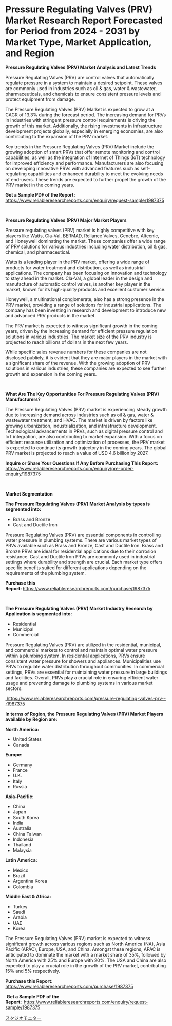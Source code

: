 <p><h1>Pressure Regulating Valves (PRV) Market Research Report Forecasted for Period from 2024 -  2031 by Market Type, Market Application, and Region</h1></p><p><strong>Pressure Regulating Valves (PRV) Market Analysis and Latest Trends</strong></p>
<p><p>Pressure Regulating Valves (PRV) are control valves that automatically regulate pressure in a system to maintain a desired setpoint. These valves are commonly used in industries such as oil & gas, water & wastewater, pharmaceuticals, and chemicals to ensure consistent pressure levels and protect equipment from damage.</p><p>The Pressure Regulating Valves (PRV) Market is expected to grow at a CAGR of 13.3% during the forecast period. The increasing demand for PRVs in industries with stringent pressure control requirements is driving the growth of this market. Additionally, the rising investments in infrastructure development projects globally, especially in emerging economies, are also contributing to the expansion of the PRV market.</p><p>Key trends in the Pressure Regulating Valves (PRV) Market include the growing adoption of smart PRVs that offer remote monitoring and control capabilities, as well as the integration of Internet of Things (IoT) technology for improved efficiency and performance. Manufacturers are also focusing on developing innovative PRVs with advanced features such as self-regulating capabilities and enhanced durability to meet the evolving needs of end-users. These trends are expected to further propel the growth of the PRV market in the coming years.</p></p>
<p><strong>Get a Sample PDF of the Report:&nbsp;</strong> <a href="https://www.reliableresearchreports.com/enquiry/request-sample/1987375">https://www.reliableresearchreports.com/enquiry/request-sample/1987375</a></p>
<p>&nbsp;</p>
<p><strong>Pressure Regulating Valves (PRV) Major Market Players</strong></p>
<p><p>Pressure regulating valves (PRV) market is highly competitive with key players like Watts, Cla-Val, BERMAD, Reliance Valves, Genebre, Altecnic, and Honeywell dominating the market. These companies offer a wide range of PRV solutions for various industries including water distribution, oil & gas, chemical, and pharmaceutical.</p><p>Watts is a leading player in the PRV market, offering a wide range of products for water treatment and distribution, as well as industrial applications. The company has been focusing on innovation and technology to stay ahead in the market. Cla-Val, a global leader in the design and manufacture of automatic control valves, is another key player in the market, known for its high-quality products and excellent customer service.</p><p>Honeywell, a multinational conglomerate, also has a strong presence in the PRV market, providing a range of solutions for industrial applications. The company has been investing in research and development to introduce new and advanced PRV products in the market.</p><p>The PRV market is expected to witness significant growth in the coming years, driven by the increasing demand for efficient pressure regulation solutions in various industries. The market size of the PRV industry is projected to reach billions of dollars in the next few years.</p><p>While specific sales revenue numbers for these companies are not disclosed publicly, it is evident that they are major players in the market with a significant share of the revenue. With the growing adoption of PRV solutions in various industries, these companies are expected to see further growth and expansion in the coming years.</p></p>
<p>&nbsp;</p>
<p><strong>What Are The Key Opportunities For Pressure Regulating Valves (PRV) Manufacturers?</strong></p>
<p><p>The Pressure Regulating Valves (PRV) market is experiencing steady growth due to increasing demand across industries such as oil & gas, water & wastewater treatment, and HVAC. The market is driven by factors like growing urbanization, industrialization, and infrastructure development. Technological advancements in PRVs, such as digital pressure control and IoT integration, are also contributing to market expansion. With a focus on efficient resource utilization and optimization of processes, the PRV market is expected to continue its growth trajectory in the coming years. The global PRV market is projected to reach a value of USD 4.6 billion by 2027.</p></p>
<p><strong>Inquire or Share Your Questions If Any Before Purchasing This Report:</strong> <a href="https://www.reliableresearchreports.com/enquiry/pre-order-enquiry/1987375">https://www.reliableresearchreports.com/enquiry/pre-order-enquiry/1987375</a></p>
<p>&nbsp;</p>
<p><strong>Market Segmentation</strong></p>
<p><strong>The Pressure Regulating Valves (PRV) Market Analysis by types is segmented into:</strong></p>
<p><ul><li>Brass and Bronze</li><li>Cast and Ductile Iron</li></ul></p>
<p><p>Pressure Regulating Valves (PRV) are essential components in controlling water pressure in plumbing systems. There are various market types of PRVs available such as Brass and Bronze, Cast and Ductile Iron. Brass and Bronze PRVs are ideal for residential applications due to their corrosion resistance. Cast and Ductile Iron PRVs are commonly used in industrial settings where durability and strength are crucial. Each market type offers specific benefits suited for different applications depending on the requirements of the plumbing system.</p></p>
<p><strong>Purchase this Report:&nbsp;</strong><a href="https://www.reliableresearchreports.com/purchase/1987375">https://www.reliableresearchreports.com/purchase/1987375</a></p>
<p>&nbsp;</p>
<p><strong>The Pressure Regulating Valves (PRV) Market Industry Research by Application is segmented into:</strong></p>
<p><ul><li>Residential</li><li>Municipal</li><li>Commercial</li></ul></p>
<p><p>Pressure Regulating Valves (PRV) are utilized in the residential, municipal, and commercial markets to control and maintain optimal water pressure within a plumbing system. In residential applications, PRVs ensure consistent water pressure for showers and appliances. Municipalities use PRVs to regulate water distribution throughout communities. In commercial settings, PRVs are essential for maintaining water pressure in large buildings and facilities. Overall, PRVs play a crucial role in ensuring efficient water usage and preventing damage to plumbing systems in various market sectors.</p></p>
<p><a href="https://www.reliableresearchreports.com/pressure-regulating-valves-prv--r1987375">&nbsp;https://www.reliableresearchreports.com/pressure-regulating-valves-prv--r1987375</a></p>
<p><strong>In terms of Region, the Pressure Regulating Valves (PRV) Market Players available by Region are:</strong></p>
<p>
    <p> <strong> North America: </strong>
        <ul>
            <li>United States</li>
            <li>Canada</li>
        </ul>
        </p> 
    <p> <strong> Europe: </strong>
        <ul>
            <li>Germany</li>
            <li>France</li>
            <li>U.K.</li>
            <li>Italy</li>
            <li>Russia</li>
        </ul>
        </p> 
    <p> <strong> Asia-Pacific: </strong>
        <ul>
            <li>China</li>
            <li>Japan</li>
            <li>South Korea</li>
            <li>India</li>
            <li>Australia</li>
            <li>China Taiwan</li>
            <li>Indonesia</li>
            <li>Thailand</li>
            <li>Malaysia</li>
        </ul>
        </p> 
    <p> <strong> Latin America: </strong>
        <ul>
            <li>Mexico</li>
            <li>Brazil</li>
            <li>Argentina Korea</li>
            <li>Colombia</li>
        </ul>
        </p> 
    <p> <strong> Middle East & Africa: </strong>
        <ul>
            <li>Turkey</li>
            <li>Saudi</li>
            <li>Arabia</li>
            <li>UAE</li>
            <li>Korea</li>
        </ul>
    </p>
    </p>
<p><p>The Pressure Regulating Valves (PRV) market is expected to witness significant growth across various regions such as North America (NA), Asia Pacific (APAC), Europe, USA, and China. Amongst these regions, APAC is anticipated to dominate the market with a market share of 35%, followed by North America with 25% and Europe with 20%. The USA and China are also expected to play a crucial role in the growth of the PRV market, contributing 15% and 5% respectively.</p></p>
<p><strong>Purchase this Report: </strong><a href="https://www.reliableresearchreports.com/purchase/1987375">https://www.reliableresearchreports.com/purchase/1987375</a></p>
<p>&nbsp;<strong>Get a Sample PDF of the Report:&nbsp;&nbsp;</strong><a href="https://www.reliableresearchreports.com/enquiry/request-sample/1987375">https://www.reliableresearchreports.com/enquiry/request-sample/1987375</a></p>
<p><strong></strong></p>
<p><p><a href="https://github.com/nemesis2824/Market-Research-Report-List-1/blob/main/932330845398.md">スタジオモニター</a></p></p>
